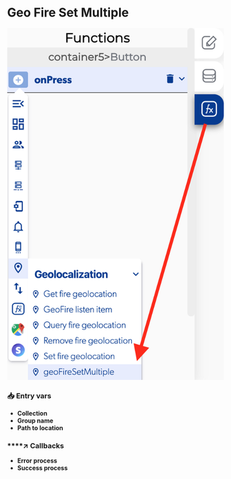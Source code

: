 # Geo Fire Set Multiple

![](../../../.gitbook/assets/captura-de-pantalla-2020-02-10-a-la-s-14.11.05.png)



### 📥 Entry vars <a id="entry-vars"></a>

* **Collection**
* **Group name**
* **Path to location**

### \*\*\*\*↗ **Callbacks**

* **Error process**
* **Success process**

